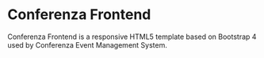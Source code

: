 Conferenza Frontend
=========
Conferenza Frontend is a responsive HTML5 template based on Bootstrap 4 used by Conferenza Event Management System.